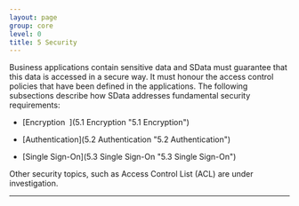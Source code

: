 ```yaml
---
layout: page
group: core
level: 0
title: 5 Security
---
```


Business applications contain sensitive data and SData must guarantee that
this data is accessed in a secure way. It must&nbsp;honour the access control
policies that have been defined in the applications. The following subsections
describe how SData addresses fundamental security requirements:

*   [Encryption&nbsp; ](5.1 Encryption "5.1 Encryption")

*   [Authentication](5.2 Authentication "5.2 Authentication")

*   [Single Sign-On](5.3 Single Sign-On "5.3 Single Sign-On")

Other security topics, such as Access Control List (ACL) are under
investigation.

* * *